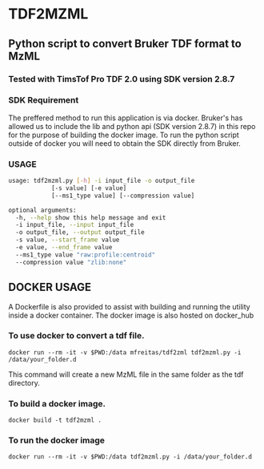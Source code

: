 # TDF2MZML
## Python script to convert Bruker TDF format to MzML

### Tested with TimsTof Pro TDF 2.0 using SDK version 2.8.7

### SDK Requirement
The preffered method to run this application is via docker. Bruker's has allowed us to include the lib and python api (SDK version 2.8.7) in this repo for the purpose of building the docker image. To run the python script outside of docker you will need to obtain the SDK directly from Bruker.

### USAGE
```bash
usage: tdf2mzml.py [-h] -i input_file -o output_file 
            [-s value] [-e value]
            [--ms1_type value] [--compression value]

optional arguments:
  -h, --help show this help message and exit
  -i input_file, --input input_file
  -o output_file, --output output_file
  -s value, --start_frame value
  -e value, --end_frame value
  --ms1_type value "raw:profile:centroid"
  --compression value "zlib:none"
```

## DOCKER USAGE
A Dockerfile is also provided to assist with building and running the utility inside a docker container.  The docker image is also hosted on docker_hub

### To use docker to convert a tdf file. 

```
docker run --rm -it -v $PWD:/data mfreitas/tdf2zml tdf2mzml.py -i /data/your_folder.d 
```
This command will create a new MzML file in the same folder as the tdf directory.

### To build a docker image. 
```
docker build -t tdf2mzml .
```

### To run the docker image

```
docker run --rm -it -v $PWD:/data tdf2mzml.py -i /data/your_folder.d 
```

